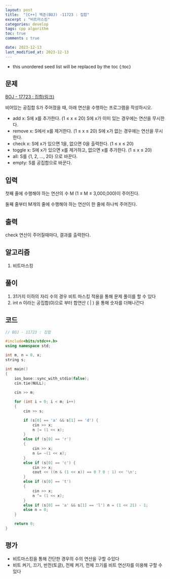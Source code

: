 ```yaml
---
layout: post
title:  "[C++] 백준(BOJ) -11723 : 집합"
excerpt : "비트마스킹"
categories: develop
tags: cpp algorithm
toc: true
comments : true

date: 2023-12-13
last_modified_at: 2023-12-13
---
```


* this unordered seed list will be replaced by the toc
{:toc}

## 문제 

[BOJ - 17723 : 집합(링크)](https://www.acmicpc.net/problem/11723)

<!-- ![](https://www.acmicpc.net/JudgeOnline/upload/201008/cas.PNG) -->

비어있는 공집합 S가 주어졌을 때, 아래 연산을 수행하는 프로그램을 작성하시오.

- add x: S에 x를 추가한다. (1 ≤ x ≤ 20) S에 x가 이미 있는 경우에는 연산을 무시한다.
- remove x: S에서 x를 제거한다. (1 ≤ x ≤ 20) S에 x가 없는 경우에는 연산을 무시한다.
- check x: S에 x가 있으면 1을, 없으면 0을 출력한다. (1 ≤ x ≤ 20)
- toggle x: S에 x가 있으면 x를 제거하고, 없으면 x를 추가한다. (1 ≤ x ≤ 20)
- all: S를 {1, 2, ..., 20} 으로 바꾼다.
- empty: S를 공집합으로 바꾼다.

## 입력
첫째 줄에 수행해야 하는 연산의 수 M (1 ≤ M ≤ 3,000,000)이 주어진다.

둘째 줄부터 M개의 줄에 수행해야 하는 연산이 한 줄에 하나씩 주어진다.

## 출력
check 연산이 주어질때마다, 결과를 출력한다.

## 알고리즘
  1. 비트마스킹

## 풀이
  1. 31가지 이하의 자리 수의 경우 비트 마스킹 적용을 통해 문제 풀이를 할 수 있다
  2. int n 이라는 공집합(0)으로 부터 합연산 ( | ) 을 통해 숫자를 더해나간다

## 코드  
```cpp
// BOJ - 11723 : 집합

#include<bits/stdc++.h>
using namespace std;

int m, n = 0, x;
string s;

int main()
{
	ios_base::sync_with_stdio(false);
	cin.tie(NULL);
	
	cin >> m;

	for (int i = 0; i < m; i++)
	{
		cin >> s;

		if (s[0] == 'a' && s[1] == 'd') {
			cin >> x; 
			n |= (1 << x);
		}
		else if (s[0] == 'r')
		{
			cin >> x; 
			n &= ~(1 << x);
		}
		else if (s[0] == 'c') {
			cin >> x; 
			cout << ((n & (1 << x)) == 0 ? 0 : 1) << '\n';
		}
		else if (s[0] == 't')
		{
			cin >> x;
			n ^= (1 << x);
		}
		else if (s[0] == 'a' && s[1] == 'l') n = (1 << 21) - 1;
		else n = 0;
	}

	return 0;
}
```

## 평가  
* 비트마스킹을 통해 간단한 경우의 수의 연산을 구할 수있다
* 비트 켜기, 끄기, 반전(토글), 전체 켜기, 전체 끄기를 비트 연산자를 이용해 구할 수 있다